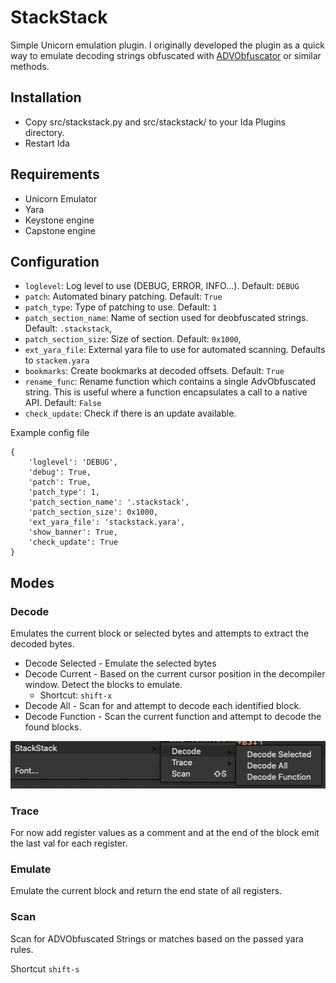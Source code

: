 # StackStack

Simple Unicorn emulation plugin. I originally developed the plugin as a quick way to emulate decoding strings obfuscated with
[ADVObfuscator](https://github.com/andrivet/ADVobfuscator) or similar methods. 

## Installation

- Copy src/stackstack.py and src/stackstack/ to your Ida Plugins directory.
- Restart Ida

## Requirements 
 - Unicorn Emulator
 - Yara
 - Keystone engine 
 - Capstone engine 

## Configuration

- `loglevel`: Log level to use (DEBUG, ERROR, INFO...). Default: `DEBUG`
- `patch`: Automated binary patching. Default: `True`
- `patch_type`: Type of patching to use. Default: `1`
- `patch_section_name`: Name of section used for deobfuscated strings. Default: `.stackstack`,
- `patch_section_size`: Size of section. Default: `0x1000`,
- `ext_yara_file`: External yara file to use for automated scanning. Defaults to `stackem.yara`
- `bookmarks`: Create bookmarks at decoded offsets. Default: `True`
- `rename_func`: Rename function which contains a single AdvObfuscated string. This is useful where a function 
                 encapsulates a call to a native API. Default: `False`
- `check_update`: Check if there is an update available.   

Example config file
```
{
    'loglevel': 'DEBUG',
    'debug': True,
    'patch': True,
    'patch_type': 1,
    'patch_section_name': '.stackstack',
    'patch_section_size': 0x1000,
    'ext_yara_file': 'stackstack.yara',
    'show_banner': True,
    'check_update': True    
}
```


## Modes 

### Decode 

Emulates the current block or selected bytes and attempts to extract the decoded bytes.

 - Decode Selected - Emulate the selected bytes
 - Decode Current - Based on the current cursor position in the decompiler window. Detect the blocks to emulate.
   - Shortcut: `shift-x`
 - Decode All - Scan for and attempt to decode each identified block. 
 - Decode Function - Scan the current function and attempt to decode the found blocks.

![Example of decode options](docs/decode.png "Decode Options")

### Trace 

For now add register values as a comment and at the end of the block emit the last val
for each register. 

### Emulate 

Emulate the current block and return the end state of all registers.

### Scan

Scan for ADVObfuscated Strings or matches based on the passed yara rules. 

Shortcut `shift-s`
